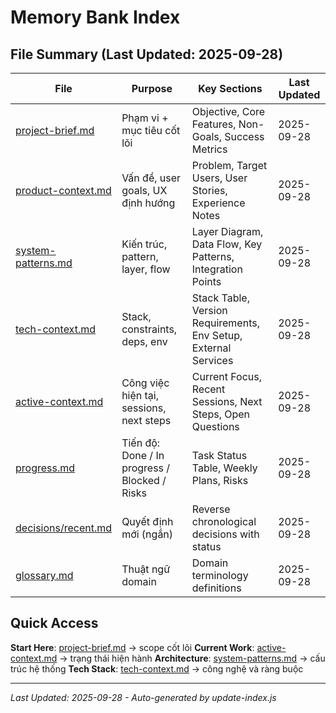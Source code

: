 # Memory Bank Index

## File Summary (Last Updated: 2025-09-28)

| File | Purpose | Key Sections | Last Updated |
|------|---------|--------------|--------------|
| [project-brief.md](project-brief.md) | Phạm vi + mục tiêu cốt lõi | Objective, Core Features, Non-Goals, Success Metrics | 2025-09-28 |
| [product-context.md](product-context.md) | Vấn đề, user goals, UX định hướng | Problem, Target Users, User Stories, Experience Notes | 2025-09-28 |
| [system-patterns.md](system-patterns.md) | Kiến trúc, pattern, layer, flow | Layer Diagram, Data Flow, Key Patterns, Integration Points | 2025-09-28 |
| [tech-context.md](tech-context.md) | Stack, constraints, deps, env | Stack Table, Version Requirements, Env Setup, External Services | 2025-09-28 |
| [active-context.md](active-context.md) | Công việc hiện tại, sessions, next steps | Current Focus, Recent Sessions, Next Steps, Open Questions | 2025-09-28 |
| [progress.md](progress.md) | Tiến độ: Done / In progress / Blocked / Risks | Task Status Table, Weekly Plans, Risks | 2025-09-28 |
| [decisions/recent.md](decisions/recent.md) | Quyết định mới (ngắn) | Reverse chronological decisions with status | 2025-09-28 |
| [glossary.md](glossary.md) | Thuật ngữ domain | Domain terminology definitions | 2025-09-28 |

## Quick Access

**Start Here**: [project-brief.md](project-brief.md) → scope cốt lõi
**Current Work**: [active-context.md](active-context.md) → trạng thái hiện hành
**Architecture**: [system-patterns.md](system-patterns.md) → cấu trúc hệ thống
**Tech Stack**: [tech-context.md](tech-context.md) → công nghệ và ràng buộc

---
*Last Updated: 2025-09-28 - Auto-generated by update-index.js*
